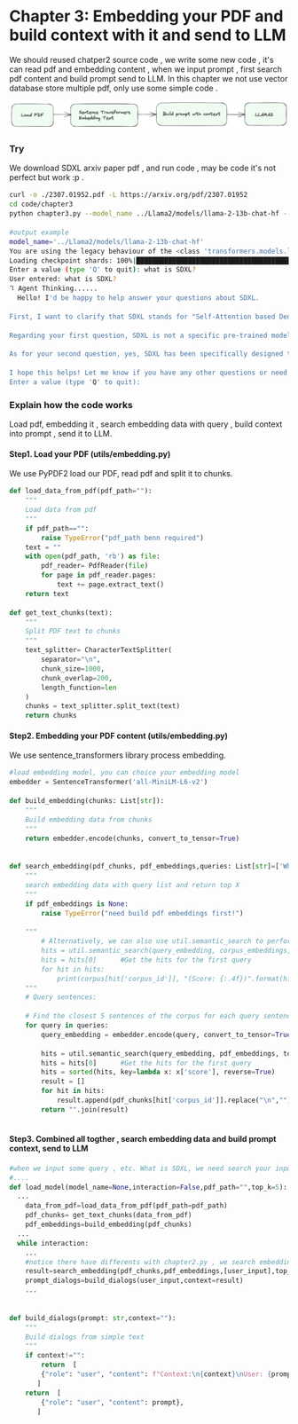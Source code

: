 # Chapter 3: Embedding your PDF and build context with it and send to LLM

We should reused chatper2 source code ,  we write some new code , it's can read pdf and embedding content ,  when we input prompt , first search pdf content and build prompt send to LLM. In this chapter we not use vector database store multiple pdf, only use some simple code .

![image](../images/chapter3-architecture.png)

### Try

We download SDXL arxiv paper pdf , and run code , may be code it's not perfect but work :p . 

```bash
curl -o ./2307.01952.pdf -L https://arxiv.org/pdf/2307.01952
cd code/chapter3
python chapter3.py --model_name ../Llama2/models/llama-2-13b-chat-hf --interaction --pdf_path ../../2307.01952.pdf

#output example 
model_name='../Llama2/models/llama-2-13b-chat-hf'
You are using the legacy behaviour of the <class 'transformers.models.llama.tokenization_llama.LlamaTokenizer'>. This means that tokens that come after special tokens will not be properly handled. We recommend you to read the related pull request available at https://github.com/huggingface/transformers/pull/24565
Loading checkpoint shards: 100%|████████████████████████████████████████████████████████| 3/3 [02:02<00:00, 40.95s/it]
Enter a value (type 'Q' to quit): what is SDXL?
User entered: what is SDXL?
⠹ Agent Thinking......
  Hello! I'd be happy to help answer your questions about SDXL.

First, I want to clarify that SDXL stands for "Self-Attention based Denoising Diffusion Model," which is a type of generative text-image foundation model that uses self-attention mechanisms and denoising diffusion processes to improve the quality of generated images. It is designed to address some limitations of traditional image generation models, such as opaqueness and limited interpretability.

Regarding your first question, SDXL is not a specific pre-trained model like ResNet or Transformer. Instead, it is a general framework that includes several components, including a text encoder, an image generator, and a self-attention mechanism. The key idea behind SDXL is to use self-attention to allow the model to focus more effectively on certain parts of the input text when generating corresponding images.

As for your second question, yes, SDXL has been specifically designed to handle long-range dependencies in both text and image modalities. In order to achieve this, SDXL employs a multi-resolution approach that combines low-resolution and high-resolution features to capture both local and global contextual information. Additionally, the self-attention mechanism allows the model to selectively focus on different regions of the input data when generating images.

I hope this helps! Let me know if you have any other questions or need further clarification.
Enter a value (type 'Q' to quit): 
```





### Explain how the code works 

Load pdf, embedding it ,  search embedding data with query , build context into prompt , send it to LLM.

#### Step1. Load your PDF (utils/embedding.py)

We use PyPDF2 load our PDF, read pdf and split it to chunks.

```python
def load_data_from_pdf(pdf_path=""):
    """
    Load data from pdf
    """
    if pdf_path=="":
        raise TypeError("pdf_path benn required")
    text = ""
    with open(pdf_path, 'rb') as file:
        pdf_reader= PdfReader(file)
        for page in pdf_reader.pages:
            text += page.extract_text()
    return text
    
def get_text_chunks(text):
    """
    Split PDF text to chunks 
    """
    text_splitter= CharacterTextSplitter(
        separator="\n",
        chunk_size=1000,
        chunk_overlap=200,
        length_function=len
    )
    chunks = text_splitter.split_text(text)
    return chunks
```

#### Step2. Embedding your PDF content (utils/embedding.py)

We use sentence_transformers library process embedding. 

```python
#load embedding model, you can choice your embedding model
embedder = SentenceTransformer('all-MiniLM-L6-v2')

def build_embedding(chunks: List[str]):
    """
    Build embedding data from chunks
    """
    return embedder.encode(chunks, convert_to_tensor=True)
  
  
def search_embedding(pdf_chunks, pdf_embeddings,queries: List[str]=['What is SDXL?'],top_k=5):
    """
    search embedding data with query list and return top X
    """
    if pdf_embeddings is None:
        raise TypeError("need build pdf embeddings first!")

    """
        # Alternatively, we can also use util.semantic_search to perform cosine similarty + topk
        hits = util.semantic_search(query_embedding, corpus_embeddings, top_k=5)
        hits = hits[0]      #Get the hits for the first query
        for hit in hits:
            print(corpus[hit['corpus_id']], "(Score: {:.4f})".format(hit['score']))
    """
    # Query sentences:
    
    # Find the closest 5 sentences of the corpus for each query sentence based on cosine similarity
    for query in queries:
        query_embedding = embedder.encode(query, convert_to_tensor=True)

        hits = util.semantic_search(query_embedding, pdf_embeddings, top_k=top_k)
        hits = hits[0]      #Get the hits for the first query
        hits = sorted(hits, key=lambda x: x['score'], reverse=True)
        result = []
        for hit in hits:
            result.append(pdf_chunks[hit['corpus_id']].replace("\n",""))
        return "".join(result)
        
```



####  Step3. Combined all togther ,  search embedding data and build prompt context, send to LLM 

```python
#when we input some query , etc. What is SDXL, we need search your input in embedding data 
#....
def load_model(model_name=None,interaction=False,pdf_path="",top_k=5):
  ...
	data_from_pdf=load_data_from_pdf(pdf_path=pdf_path)
	pdf_chunks= get_text_chunks(data_from_pdf)
	pdf_embeddings=build_embedding(pdf_chunks)
  ...
  while interaction:
    ...
    #notice there have differents with chapter2.py , we search embeddings and build_dialogs with search result
    result=search_embedding(pdf_chunks,pdf_embeddings,[user_input],top_k)
    prompt_dialogs=build_dialogs(user_input,context=result)
    ...
  
  
def build_dialogs(prompt: str,context=""):
    """
    Build dialogs from simple text
    """
    if context!="":
        return  [
        {"role": "user", "content": f"Context:\n{context}\nUser: {prompt}"},
       ]
    return  [
        {"role": "user", "content": prompt},
       ]
```






